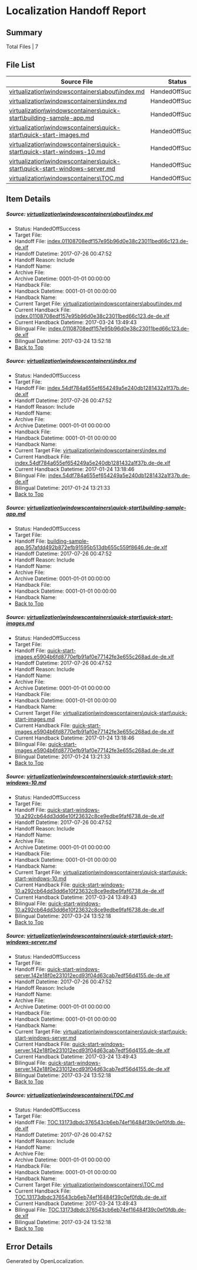# <a name='report-top'></a> Localization Handoff Report

## Summary
 Total Files | 7

## File List
 Source File | Status | Details 
 ----------- | ------ | ------- 
 [virtualization\windowscontainers\about\index.md](https://github.com/Microsoft/Virtualization-Documentation-Private/blob/015f8c438cd1e1331e5388280facce4b9ec939ac/virtualization/windowscontainers/about/index.md) | HandedOffSuccess | [Details](#3d1146f6e86ce65115fe0112bec6e2702930c4be258)
 [virtualization\windowscontainers\index.md](https://github.com/Microsoft/Virtualization-Documentation-Private/blob/015f8c438cd1e1331e5388280facce4b9ec939ac/virtualization/windowscontainers/index.md) | HandedOffSuccess | [Details](#2a38e8cac3c05530a301eeccff3eb4264ec1d702303)
 [virtualization\windowscontainers\quick-start\building-sample-app.md](https://github.com/Microsoft/Virtualization-Documentation-Private/blob/015f8c438cd1e1331e5388280facce4b9ec939ac/virtualization/windowscontainers/quick-start/building-sample-app.md) | HandedOffSuccess | [Details](#27b00cf53240390ddebd2317f50ff9d27408107d350)
 [virtualization\windowscontainers\quick-start\quick-start-images.md](https://github.com/Microsoft/Virtualization-Documentation-Private/blob/015f8c438cd1e1331e5388280facce4b9ec939ac/virtualization/windowscontainers/quick-start/quick-start-images.md) | HandedOffSuccess | [Details](#a2526650a760f984720638bafffdabb6c2cb3e00393)
 [virtualization\windowscontainers\quick-start\quick-start-windows-10.md](https://github.com/Microsoft/Virtualization-Documentation-Private/blob/015f8c438cd1e1331e5388280facce4b9ec939ac/virtualization/windowscontainers/quick-start/quick-start-windows-10.md) | HandedOffSuccess | [Details](#2c5742ba11f830762a337f31ebcd1ae700cb3905394)
 [virtualization\windowscontainers\quick-start\quick-start-windows-server.md](https://github.com/Microsoft/Virtualization-Documentation-Private/blob/015f8c438cd1e1331e5388280facce4b9ec939ac/virtualization/windowscontainers/quick-start/quick-start-windows-server.md) | HandedOffSuccess | [Details](#832e65fde23ce3195eb8bbb79b7fa4afa01d13f3395)
 [virtualization\windowscontainers\TOC.md](https://github.com/Microsoft/Virtualization-Documentation-Private/blob/015f8c438cd1e1331e5388280facce4b9ec939ac/virtualization/windowscontainers/TOC.md) | HandedOffSuccess | [Details](#03680574b0768722f41f88b54180078a3799f374402)

## Item Details
##### <a name='3d1146f6e86ce65115fe0112bec6e2702930c4be258'></a> Source: [virtualization\windowscontainers\about\index.md](https://github.com/Microsoft/Virtualization-Documentation-Private/blob/015f8c438cd1e1331e5388280facce4b9ec939ac/virtualization/windowscontainers/about/index.md)
* Status: HandedOffSuccess
* Target File: 
* Handoff File: [index.01108708edf157e95b96d0e38c23011bed66c123.de-de.xlf](https://github.com/MicrosoftDocs/Virtualization-Documentation-Private.handoff/blob/6909236fc4d26794437b1f5677f0c2cc5ca913e2/ol-handoff/MicrosoftDocs/Virtualization-Documentation-Private.de-de/live/index.01108708edf157e95b96d0e38c23011bed66c123.de-de.xlf)
* Handoff Datetime: 2017-07-26 00:47:52
* Handoff Reason: Include
* Handoff Name: 
* Archive File: 
* Archive Datetime: 0001-01-01 00:00:00
* Handback File: 
* Handback Datetime: 0001-01-01 00:00:00
* Handback Name: 
* Current Target File: [virtualization\windowscontainers\about\index.md](https://github.com/MicrosoftDocs/Virtualization-Documentation-Private.de-de/blob/fe16c87922368353c71be9d25be214164cb2794c/virtualization/windowscontainers/about/index.md)
* Current Handback File: [index.01108708edf157e95b96d0e38c23011bed66c123.de-de.xlf](https://github.com/MicrosoftDocs/Virtualization-Documentation-Private.handback/blob/3ae958cc8d2906396889618eedeb5cf119f79cb1/ol-handback/Microsoft/Virtualization-Documentation-Private.de-de/live/index.01108708edf157e95b96d0e38c23011bed66c123.de-de.xlf)
* Current Handback Datetime: 2017-03-24 13:49:43
* Bilingual File: [index.01108708edf157e95b96d0e38c23011bed66c123.de-de.xlf](https://github.com/MicrosoftDocs/Virtualization-Documentation-Private.handback/blob/3ae958cc8d2906396889618eedeb5cf119f79cb1/ol-handback/Microsoft/Virtualization-Documentation-Private.de-de/live/index.01108708edf157e95b96d0e38c23011bed66c123.de-de.xlf)
* Bilingual Datetime: 2017-03-24 13:52:18
* [Back to Top](#report-top)

##### <a name='2a38e8cac3c05530a301eeccff3eb4264ec1d702303'></a> Source: [virtualization\windowscontainers\index.md](https://github.com/Microsoft/Virtualization-Documentation-Private/blob/015f8c438cd1e1331e5388280facce4b9ec939ac/virtualization/windowscontainers/index.md)
* Status: HandedOffSuccess
* Target File: 
* Handoff File: [index.54df784a655ef654249a5e240db1281432a1f37b.de-de.xlf](https://github.com/MicrosoftDocs/Virtualization-Documentation-Private.handoff/blob/6909236fc4d26794437b1f5677f0c2cc5ca913e2/ol-handoff/MicrosoftDocs/Virtualization-Documentation-Private.de-de/live/index.54df784a655ef654249a5e240db1281432a1f37b.de-de.xlf)
* Handoff Datetime: 2017-07-26 00:47:52
* Handoff Reason: Include
* Handoff Name: 
* Archive File: 
* Archive Datetime: 0001-01-01 00:00:00
* Handback File: 
* Handback Datetime: 0001-01-01 00:00:00
* Handback Name: 
* Current Target File: [virtualization\windowscontainers\index.md](https://github.com/MicrosoftDocs/Virtualization-Documentation-Private.de-de/blob/6c6f96dbd687188f2624f99812e45211aca6ad09/virtualization/windowscontainers/index.md)
* Current Handback File: [index.54df784a655ef654249a5e240db1281432a1f37b.de-de.xlf](https://github.com/MicrosoftDocs/Virtualization-Documentation-Private.handback/blob/ebc577621967322344de88b0bc4c6b35bcb3dbd2/ol-handback/Microsoft/Virtualization-Documentation-Private.de-de/live/index.54df784a655ef654249a5e240db1281432a1f37b.de-de.xlf)
* Current Handback Datetime: 2017-01-24 13:18:46
* Bilingual File: [index.54df784a655ef654249a5e240db1281432a1f37b.de-de.xlf](https://github.com/MicrosoftDocs/Virtualization-Documentation-Private.handback/blob/ebc577621967322344de88b0bc4c6b35bcb3dbd2/ol-handback/Microsoft/Virtualization-Documentation-Private.de-de/live/index.54df784a655ef654249a5e240db1281432a1f37b.de-de.xlf)
* Bilingual Datetime: 2017-01-24 13:21:33
* [Back to Top](#report-top)

##### <a name='27b00cf53240390ddebd2317f50ff9d27408107d350'></a> Source: [virtualization\windowscontainers\quick-start\building-sample-app.md](https://github.com/Microsoft/Virtualization-Documentation-Private/blob/015f8c438cd1e1331e5388280facce4b9ec939ac/virtualization/windowscontainers/quick-start/building-sample-app.md)
* Status: HandedOffSuccess
* Target File: 
* Handoff File: [building-sample-app.957afdd492b872efb91595b513db655c559f8646.de-de.xlf](https://github.com/MicrosoftDocs/Virtualization-Documentation-Private.handoff/blob/6909236fc4d26794437b1f5677f0c2cc5ca913e2/ol-handoff/MicrosoftDocs/Virtualization-Documentation-Private.de-de/live/building-sample-app.957afdd492b872efb91595b513db655c559f8646.de-de.xlf)
* Handoff Datetime: 2017-07-26 00:47:52
* Handoff Reason: Include
* Handoff Name: 
* Archive File: 
* Archive Datetime: 0001-01-01 00:00:00
* Handback File: 
* Handback Datetime: 0001-01-01 00:00:00
* Handback Name: 
* [Back to Top](#report-top)

##### <a name='a2526650a760f984720638bafffdabb6c2cb3e00393'></a> Source: [virtualization\windowscontainers\quick-start\quick-start-images.md](https://github.com/Microsoft/Virtualization-Documentation-Private/blob/015f8c438cd1e1331e5388280facce4b9ec939ac/virtualization/windowscontainers/quick-start/quick-start-images.md)
* Status: HandedOffSuccess
* Target File: 
* Handoff File: [quick-start-images.e5904b6fd8770efb91af0e77142fe3e655c268ad.de-de.xlf](https://github.com/MicrosoftDocs/Virtualization-Documentation-Private.handoff/blob/6909236fc4d26794437b1f5677f0c2cc5ca913e2/ol-handoff/MicrosoftDocs/Virtualization-Documentation-Private.de-de/live/quick-start-images.e5904b6fd8770efb91af0e77142fe3e655c268ad.de-de.xlf)
* Handoff Datetime: 2017-07-26 00:47:52
* Handoff Reason: Include
* Handoff Name: 
* Archive File: 
* Archive Datetime: 0001-01-01 00:00:00
* Handback File: 
* Handback Datetime: 0001-01-01 00:00:00
* Handback Name: 
* Current Target File: [virtualization\windowscontainers\quick-start\quick-start-images.md](https://github.com/MicrosoftDocs/Virtualization-Documentation-Private.de-de/blob/6c6f96dbd687188f2624f99812e45211aca6ad09/virtualization/windowscontainers/quick-start/quick-start-images.md)
* Current Handback File: [quick-start-images.e5904b6fd8770efb91af0e77142fe3e655c268ad.de-de.xlf](https://github.com/MicrosoftDocs/Virtualization-Documentation-Private.handback/blob/ebc577621967322344de88b0bc4c6b35bcb3dbd2/ol-handback/Microsoft/Virtualization-Documentation-Private.de-de/live/quick-start-images.e5904b6fd8770efb91af0e77142fe3e655c268ad.de-de.xlf)
* Current Handback Datetime: 2017-01-24 13:18:46
* Bilingual File: [quick-start-images.e5904b6fd8770efb91af0e77142fe3e655c268ad.de-de.xlf](https://github.com/MicrosoftDocs/Virtualization-Documentation-Private.handback/blob/ebc577621967322344de88b0bc4c6b35bcb3dbd2/ol-handback/Microsoft/Virtualization-Documentation-Private.de-de/live/quick-start-images.e5904b6fd8770efb91af0e77142fe3e655c268ad.de-de.xlf)
* Bilingual Datetime: 2017-01-24 13:21:33
* [Back to Top](#report-top)

##### <a name='2c5742ba11f830762a337f31ebcd1ae700cb3905394'></a> Source: [virtualization\windowscontainers\quick-start\quick-start-windows-10.md](https://github.com/Microsoft/Virtualization-Documentation-Private/blob/015f8c438cd1e1331e5388280facce4b9ec939ac/virtualization/windowscontainers/quick-start/quick-start-windows-10.md)
* Status: HandedOffSuccess
* Target File: 
* Handoff File: [quick-start-windows-10.a292cb64dd3dd6e10f23632c8ce9edbe9faf6738.de-de.xlf](https://github.com/MicrosoftDocs/Virtualization-Documentation-Private.handoff/blob/6909236fc4d26794437b1f5677f0c2cc5ca913e2/ol-handoff/MicrosoftDocs/Virtualization-Documentation-Private.de-de/live/quick-start-windows-10.a292cb64dd3dd6e10f23632c8ce9edbe9faf6738.de-de.xlf)
* Handoff Datetime: 2017-07-26 00:47:52
* Handoff Reason: Include
* Handoff Name: 
* Archive File: 
* Archive Datetime: 0001-01-01 00:00:00
* Handback File: 
* Handback Datetime: 0001-01-01 00:00:00
* Handback Name: 
* Current Target File: [virtualization\windowscontainers\quick-start\quick-start-windows-10.md](https://github.com/MicrosoftDocs/Virtualization-Documentation-Private.de-de/blob/fe16c87922368353c71be9d25be214164cb2794c/virtualization/windowscontainers/quick-start/quick-start-windows-10.md)
* Current Handback File: [quick-start-windows-10.a292cb64dd3dd6e10f23632c8ce9edbe9faf6738.de-de.xlf](https://github.com/MicrosoftDocs/Virtualization-Documentation-Private.handback/blob/3ae958cc8d2906396889618eedeb5cf119f79cb1/ol-handback/Microsoft/Virtualization-Documentation-Private.de-de/live/quick-start-windows-10.a292cb64dd3dd6e10f23632c8ce9edbe9faf6738.de-de.xlf)
* Current Handback Datetime: 2017-03-24 13:49:43
* Bilingual File: [quick-start-windows-10.a292cb64dd3dd6e10f23632c8ce9edbe9faf6738.de-de.xlf](https://github.com/MicrosoftDocs/Virtualization-Documentation-Private.handback/blob/3ae958cc8d2906396889618eedeb5cf119f79cb1/ol-handback/Microsoft/Virtualization-Documentation-Private.de-de/live/quick-start-windows-10.a292cb64dd3dd6e10f23632c8ce9edbe9faf6738.de-de.xlf)
* Bilingual Datetime: 2017-03-24 13:52:18
* [Back to Top](#report-top)

##### <a name='832e65fde23ce3195eb8bbb79b7fa4afa01d13f3395'></a> Source: [virtualization\windowscontainers\quick-start\quick-start-windows-server.md](https://github.com/Microsoft/Virtualization-Documentation-Private/blob/015f8c438cd1e1331e5388280facce4b9ec939ac/virtualization/windowscontainers/quick-start/quick-start-windows-server.md)
* Status: HandedOffSuccess
* Target File: 
* Handoff File: [quick-start-windows-server.142e18f0e231012ecd93f04d63cab7edf56d4155.de-de.xlf](https://github.com/MicrosoftDocs/Virtualization-Documentation-Private.handoff/blob/6909236fc4d26794437b1f5677f0c2cc5ca913e2/ol-handoff/MicrosoftDocs/Virtualization-Documentation-Private.de-de/live/quick-start-windows-server.142e18f0e231012ecd93f04d63cab7edf56d4155.de-de.xlf)
* Handoff Datetime: 2017-07-26 00:47:52
* Handoff Reason: Include
* Handoff Name: 
* Archive File: 
* Archive Datetime: 0001-01-01 00:00:00
* Handback File: 
* Handback Datetime: 0001-01-01 00:00:00
* Handback Name: 
* Current Target File: [virtualization\windowscontainers\quick-start\quick-start-windows-server.md](https://github.com/MicrosoftDocs/Virtualization-Documentation-Private.de-de/blob/fe16c87922368353c71be9d25be214164cb2794c/virtualization/windowscontainers/quick-start/quick-start-windows-server.md)
* Current Handback File: [quick-start-windows-server.142e18f0e231012ecd93f04d63cab7edf56d4155.de-de.xlf](https://github.com/MicrosoftDocs/Virtualization-Documentation-Private.handback/blob/3ae958cc8d2906396889618eedeb5cf119f79cb1/ol-handback/Microsoft/Virtualization-Documentation-Private.de-de/live/quick-start-windows-server.142e18f0e231012ecd93f04d63cab7edf56d4155.de-de.xlf)
* Current Handback Datetime: 2017-03-24 13:49:43
* Bilingual File: [quick-start-windows-server.142e18f0e231012ecd93f04d63cab7edf56d4155.de-de.xlf](https://github.com/MicrosoftDocs/Virtualization-Documentation-Private.handback/blob/3ae958cc8d2906396889618eedeb5cf119f79cb1/ol-handback/Microsoft/Virtualization-Documentation-Private.de-de/live/quick-start-windows-server.142e18f0e231012ecd93f04d63cab7edf56d4155.de-de.xlf)
* Bilingual Datetime: 2017-03-24 13:52:18
* [Back to Top](#report-top)

##### <a name='03680574b0768722f41f88b54180078a3799f374402'></a> Source: [virtualization\windowscontainers\TOC.md](https://github.com/Microsoft/Virtualization-Documentation-Private/blob/015f8c438cd1e1331e5388280facce4b9ec939ac/virtualization/windowscontainers/TOC.md)
* Status: HandedOffSuccess
* Target File: 
* Handoff File: [TOC.13173dbdc376543cb6eb74ef16484f39c0ef0fdb.de-de.xlf](https://github.com/MicrosoftDocs/Virtualization-Documentation-Private.handoff/blob/6909236fc4d26794437b1f5677f0c2cc5ca913e2/ol-handoff/MicrosoftDocs/Virtualization-Documentation-Private.de-de/live/TOC.13173dbdc376543cb6eb74ef16484f39c0ef0fdb.de-de.xlf)
* Handoff Datetime: 2017-07-26 00:47:52
* Handoff Reason: Include
* Handoff Name: 
* Archive File: 
* Archive Datetime: 0001-01-01 00:00:00
* Handback File: 
* Handback Datetime: 0001-01-01 00:00:00
* Handback Name: 
* Current Target File: [virtualization\windowscontainers\TOC.md](https://github.com/MicrosoftDocs/Virtualization-Documentation-Private.de-de/blob/fe16c87922368353c71be9d25be214164cb2794c/virtualization/windowscontainers/TOC.md)
* Current Handback File: [TOC.13173dbdc376543cb6eb74ef16484f39c0ef0fdb.de-de.xlf](https://github.com/MicrosoftDocs/Virtualization-Documentation-Private.handback/blob/3ae958cc8d2906396889618eedeb5cf119f79cb1/ol-handback/Microsoft/Virtualization-Documentation-Private.de-de/live/TOC.13173dbdc376543cb6eb74ef16484f39c0ef0fdb.de-de.xlf)
* Current Handback Datetime: 2017-03-24 13:49:43
* Bilingual File: [TOC.13173dbdc376543cb6eb74ef16484f39c0ef0fdb.de-de.xlf](https://github.com/MicrosoftDocs/Virtualization-Documentation-Private.handback/blob/3ae958cc8d2906396889618eedeb5cf119f79cb1/ol-handback/Microsoft/Virtualization-Documentation-Private.de-de/live/TOC.13173dbdc376543cb6eb74ef16484f39c0ef0fdb.de-de.xlf)
* Bilingual Datetime: 2017-03-24 13:52:18
* [Back to Top](#report-top)


## Error Details

Generated by OpenLocalization.
